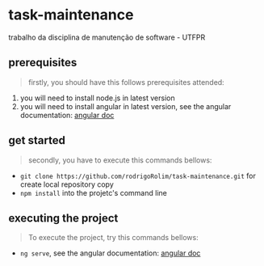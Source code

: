 # task-maintenance

trabalho da disciplina de manutenção de software - UTFPR
## prerequisites
 > firstly, you should have this follows prerequisites attended:
  1. you will need to install node.js in latest version 
  2. you will need to install angular in latest version, see the angular documentation: [angular doc](https://angular.io/)
## get started
> secondly, you have to execute this commands bellows:
* `git clone https://github.com/rodrigoRolim/task-maintenance.git` for create local repository copy 
* `npm install` into the projetc's command line
## executing the project
> To execute the project, try this commands bellows:
 * `ng serve`, see the angular documentation: [angular doc](https://angular.io/)
